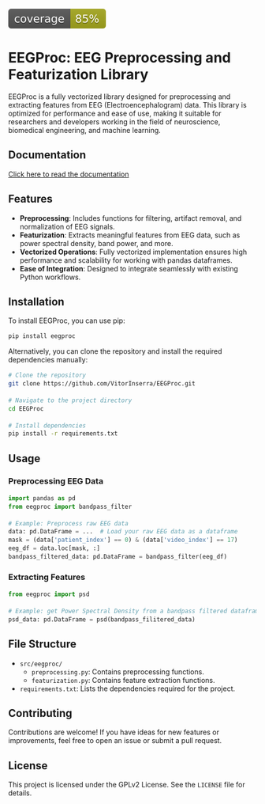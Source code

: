 ![Coverage badge](coverage.svg)

# EEGProc: EEG Preprocessing and Featurization Library

EEGProc is a fully vectorized library designed for preprocessing and extracting features from EEG (Electroencephalogram) data. This library is optimized for performance and ease of use, making it suitable for researchers and developers working in the field of neuroscience, biomedical engineering, and machine learning.

## Documentation

[Click here to read the documentation](https://vitorinserra.github.io/EEGProc/)

## Features

- **Preprocessing**: Includes functions for filtering, artifact removal, and normalization of EEG signals.
- **Featurization**: Extracts meaningful features from EEG data, such as power spectral density, band power, and more.
- **Vectorized Operations**: Fully vectorized implementation ensures high performance and scalability for working with pandas dataframes.
- **Ease of Integration**: Designed to integrate seamlessly with existing Python workflows.

## Installation

To install EEGProc, you can use pip:

```bash
pip install eegproc
```

Alternatively, you can clone the repository and install the required dependencies manually:

```bash
# Clone the repository
git clone https://github.com/VitorInserra/EEGProc.git

# Navigate to the project directory
cd EEGProc

# Install dependencies
pip install -r requirements.txt
```

## Usage

### Preprocessing EEG Data

```python
import pandas as pd
from eegproc import bandpass_filter

# Example: Preprocess raw EEG data
data: pd.DataFrame = ...  # Load your raw EEG data as a dataframe
mask = (data['patient_index'] == 0) & (data['video_index'] == 17)
eeg_df = data.loc[mask, :]
bandpass_filtered_data: pd.DataFrame = bandpass_filter(eeg_df)
```

### Extracting Features

```python
from eegproc import psd

# Example: get Power Spectral Density from a bandpass filtered dataframe
psd_data: pd.DataFrame = psd(bandpass_filitered_data)
```

## File Structure

- `src/eegproc/`
  - `preprocessing.py`: Contains preprocessing functions.
  - `featurization.py`: Contains feature extraction functions.
- `requirements.txt`: Lists the dependencies required for the project.

## Contributing

Contributions are welcome! If you have ideas for new features or improvements, feel free to open an issue or submit a pull request.

## License

This project is licensed under the GPLv2 License. See the `LICENSE` file for details.
